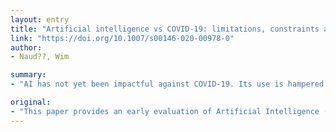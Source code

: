 ```yaml
---
layout: entry
title: "Artificial intelligence vs COVID-19: limitations, constraints and pitfalls"
link: "https://doi.org/10.1007/s00146-020-00978-0"
author:
- Naud??, Wim

summary:
- "AI has not yet been impactful against COVID-19. Its use is hampered by a lack of data, and by too much data. Overcoming these constraints will require a careful balance between data privacy and public health and rigorous human-AI interaction. In the meantime, extensive gathering of diagnostic data on who is infectious will be essential to save lives, train AI, and limit economic damages. The main areas where AI can contribute to the fight are discussed."

original:
- "This paper provides an early evaluation of Artificial Intelligence (AI) against COVID-19. The main areas where AI can contribute to the fight against COVID-19 are discussed. It is concluded that AI has not yet been impactful against COVID-19. Its use is hampered by a lack of data, and by too much data. Overcoming these constraints will require a careful balance between data privacy and public health, and rigorous human-AI interaction. It is unlikely that these will be addressed in time to be of much help during the present pandemic. In the meantime, extensive gathering of diagnostic data on who is infectious will be essential to save lives, train AI, and limit economic damages."
---
```


